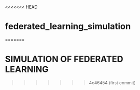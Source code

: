 <<<<<<< HEAD
# federated_learning_simulation
=======
# SIMULATION OF FEDERATED LEARNING
>>>>>>> 4c46454 (first commit)
